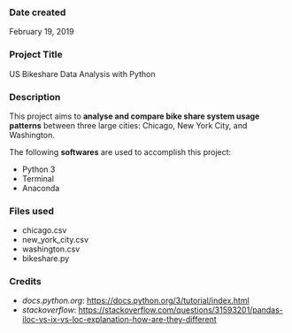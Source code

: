 ### Date created
February 19, 2019

### Project Title
US Bikeshare Data Analysis with Python

### Description
This project aims to **analyse and compare bike share system usage patterns** between three large cities: Chicago, New York City, and Washington.

The following **softwares** are used to accomplish this project:

- Python 3
- Terminal
- Anaconda

### Files used
- chicago.csv
- new_york_city.csv
- washington.csv
- bikeshare.py

### Credits

- *docs.python.org*: https://docs.python.org/3/tutorial/index.html
- *stackoverflow*: https://stackoverflow.com/questions/31593201/pandas-iloc-vs-ix-vs-loc-explanation-how-are-they-different
